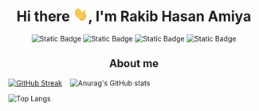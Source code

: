 <h1 align="center">
  Hi there <img src="https://raw.githubusercontent.com/ABSphreak/ABSphreak/master/gifs/Hi.gif" width="30px"/>,  I'm Rakib Hasan Amiya
</h1>
<p align="center">
  <img alt="Static Badge" src="https://img.shields.io/badge/From-Dhaka%2C%20Bangladesh-green?style=plastic&link=https%3A%2F%2Fen.wikipedia.org%2Fwiki%2FDhaka" /> <img alt="Static Badge" src="https://img.shields.io/badge/Location-Berlin%2CGermany-yellow?logoColor=rgb&style=plastic&link=https%3A%2F%2Fen.wikipedia.org%2Fwiki%2FBerlin" /> <img alt="Static Badge" src="https://img.shields.io/badge/Download_date-31.12.1991-green?style=plastic" /> <img alt="Static Badge" src="https://komarev.com/ghpvc/?username=rhasan33&color=blueviolet&style=plastic" />
</p>

<h2 align="center">About me</h2>

[![GitHub Streak](https://streak-stats.demolab.com/?user=rhasan33&theme=dark)](https://git.io/streak-stats) &nbsp;&nbsp; ![Anurag's GitHub stats](https://github-readme-stats.vercel.app/api?username=rhasan33&show_icons=true&theme=dark)

![Top Langs](https://github-readme-stats.vercel.app/api/top-langs/?username=rhasan33&hide_progress=false&theme=dark)
<!--
**rhasan33/rhasan33** is a ✨ _special_ ✨ repository because its `README.md` (this file) appears on your GitHub profile.

Here are some ideas to get you started:

- 🔭 I’m currently working on ...
- 🌱 I’m currently learning ...
- 👯 I’m looking to collaborate on ...
- 🤔 I’m looking for help with ...
- 💬 Ask me about ...
- 📫 How to reach me: ...
- 😄 Pronouns: ...
- ⚡ Fun fact: ...
-->
